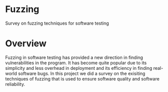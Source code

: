 # Fuzzing
Survey on fuzzing techniques for software testing

# Overview
Fuzzing in software testing has provided a new direction in finding vulnerabilities in the program. It has become quite popular due to its simplicity and less overhead in deployment and its efficiency in finding real-world software bugs. In this project we did a survey on the exisiting techniques of fuzzing that is used to ensure software quality and software reliability.
